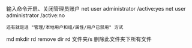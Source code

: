 输入命令开启、关闭管理员账户
    net user administrator /active:yes
    net user administrator /active:no

    还有就是进 "管理/本地用户和组/属性/用户已禁用" 方式

md  mkdir 
rd  remove dir
rd  文件夹/s   删除此文件夹下所有文件 
